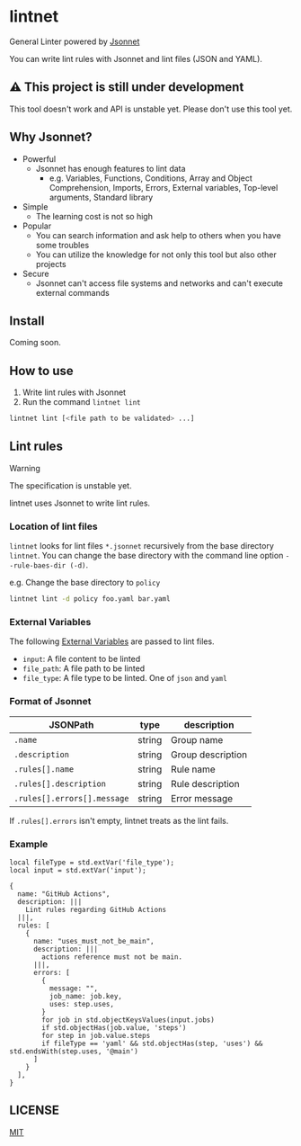 # lintnet

General Linter powered by [Jsonnet](https://jsonnet.org/)

You can write lint rules with Jsonnet and lint files (JSON and YAML).

## :warning: This project is still under development

This tool doesn't work and API is unstable yet.
Please don't use this tool yet.

## Why Jsonnet?

- Powerful
  - Jsonnet has enough features to lint data
    - e.g. Variables, Functions, Conditions, Array and Object Comprehension, Imports, Errors, External variables, Top-level arguments, Standard library
- Simple
  - The learning cost is not so high
- Popular
  - You can search information and ask help to others when you have some troubles
  - You can utilize the knowledge for not only this tool but also other projects
- Secure
  - Jsonnet can't access file systems and networks and can't execute external commands

## Install

Coming soon.

## How to use

1. Write lint rules with Jsonnet
1. Run the command `lintnet lint`

```sh
lintnet lint [<file path to be validated> ...]
```

## Lint rules

> [!WARNING]
> The specification is unstable yet.

lintnet uses Jsonnet to write lint rules.

### Location of lint files

`lintnet` looks for lint files `*.jsonnet` recursively from the base directory `lintnet`.
You can change the base directory with the command line option `--rule-baes-dir (-d)`.

e.g. Change the base directory to `policy`

```sh
lintnet lint -d policy foo.yaml bar.yaml
```

### External Variables

The following [External Variables](https://jsonnet.org/ref/language.html#external-variables-extvars) are passed to lint files.

- `input`: A file content to be linted
- `file_path`: A file path to be linted
- `file_type`: A file type to be linted. One of `json` and `yaml`

### Format of Jsonnet

JSONPath | type | description
--- | --- | ---
`.name` | string | Group name
`.description` | string | Group description
`.rules[].name` | string | Rule name
`.rules[].description` | string | Rule description
`.rules[].errors[].message` | string | Error message

If `.rules[].errors` isn't empty, lintnet treats as the lint fails.

### Example

```jsonnet
local fileType = std.extVar('file_type');
local input = std.extVar('input');

{
  name: "GitHub Actions",
  description: |||
    Lint rules regarding GitHub Actions
  |||,
  rules: [
    {
      name: "uses_must_not_be_main",
      description: |||
        actions reference must not be main.
      |||,
      errors: [
        {
          message: "",
          job_name: job.key,
          uses: step.uses,
        }
        for job in std.objectKeysValues(input.jobs)
        if std.objectHas(job.value, 'steps')
        for step in job.value.steps
        if fileType == 'yaml' && std.objectHas(step, 'uses') && std.endsWith(step.uses, '@main')
      ]
    }
  ],
}
```

## LICENSE

[MIT](LICENSE)
